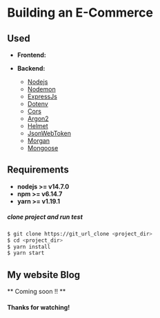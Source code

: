 # Building an E-Commerce

## Used

- **Frontend:**

- **Backend:**

  - [Nodejs](https://nodejs.org/en/)
  - [Nodemon](https://www.npmjs.com/package/nodemon)
  - [ExpressJs](https://expressjs.com/)
  - [Dotenv](https://www.npmjs.com/package/dotenv)
  - [Cors](https://www.npmjs.com/package/cors)
  - [Argon2](https://www.npmjs.com/package/argon2)
  - [Helmet](https://www.npmjs.com/package/helmet)
  - [JsonWebToken](https://www.npmjs.com/package/jsonwebtoken)
  - [Morgan](https://www.npmjs.com/package/morgan)
  - [Mongoose](https://mongoosejs.com/)

## Requirements

- **nodejs >= v14.7.0**
- **npm >= v6.14.7**
- **yarn >= v1.19.1**

##### clone project and run test

```bash
$ git clone https://git_url_clone <project_dir>
$ cd <project_dir>
$ yarn install
$ yarn start
```

## My website Blog

** Coming soon !! **

#### Thanks for watching!
